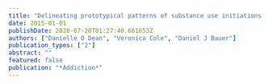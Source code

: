 ```yaml
---
title: "Delineating prototypical patterns of substance use initiations over time"
date: 2015-01-01
publishDate: 2020-07-20T01:27:40.661653Z
authors: ["Danielle O Dean", "Veronica Cole", "Daniel J Bauer"]
publication_types: ["2"]
abstract: ""
featured: false
publication: "*Addiction*"
---
```


